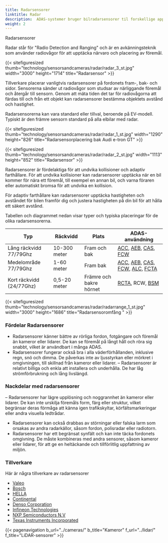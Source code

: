 ```yaml
---
title: Radarsensorer
linktitle: Radar
description:  ADAS-systemer bruger bilradarsensorer til forskellige applikationer, herunder kollisionsundgåelse, adaptiv fartpilot og detektering af blinde vinkler.
weight: 2
---
```

<!-- markdownlint-disable MD033 -->Radarsensorer
Radar står för "Radio Detection and Ranging" och är en avkänningsteknik som använder radiovågor för att upptäcka närvaro och placering av föremål.

{{< sitefiguresized thumb="technology/sensorsandcameras/radar/radar_3_st.jpg" width="3000" height="1714" title="Radarsensor" >}}

Tillverkare placerar vanligtvis radarsensorer på fordonets fram-, bak- och sidor. Sensorerna sänder ut radiovågor som studsar av närliggande föremål och återgår till sensorn. Genom att mäta tiden det tar för radiovågorna att färdas till och från ett objekt kan radarsensorer bestämma objektets avstånd och hastighet.

Radarsensorerna kan vara standard eller tillval, beroende på EV-modell. Typiskt är den främre sensorn standard på alla elbilar med radar.

{{< sitefiguresized thumb="technology/sensorsandcameras/radar/radar_1_st.jpg" width="1290" height="826" title="Radarsensorplacering bak Audi e-tron GT" >}}

{{< sitefiguresized thumb="technology/sensorsandcameras/radar/radar_2_st.jpg" width="1113" height="852" title="Radarsensor" >}}

Radarsensorer är fördelaktiga för att undvika kollisioner och adaptiv farthållare.
För att undvika kollisioner kan radarsensorer upptäcka när en bil kommer för nära ett föremål, till exempel en annan bil, och varna föraren eller automatiskt bromsa för att undvika en kollision.

För adaptiv farthållare kan radarsensorer upptäcka hastigheten och avståndet för bilen framför dig och justera hastigheten på din bil för att hålla ett säkert avstånd.

Tabellen och diagrammet nedan visar typer och typiska placeringar för de olika radarsensorerna.

<table class="table table-striped border">
<huvud>
     <tr>
         <th>
             Typ
         </th>
         <th>
             Räckvidd
         </th>
         <th>
             Plats
         </th>
         <th>
             ADAS-användning
         </th>
     </tr>
</thead>
<tbody>
<tr>
     <td>
         Lång räckvidd 77/79Ghz
     </td>
     <td>
         10-300 meter
     </td>
     <td>
         Fram och bak
     </td>
     <td>
         <a href="../../driverassistance/adaptivecruisecontrol/">ACC</a>,
         <a href="../../driverassistance/automaticemergencybraking/">AEB</a>,
         <a href="../../driverassistance/collisionavoidancesystems/">CAS</a>,
         <a href="../../driverassistance/forwardcollisionwarning/">FCW</a>
     </td>
</tr>
<tr>
     <td>
         Medelområde 77/79Ghz
     </td>
     <td>
         1-60 meter
     </td>
     <td>
         Fram bak
     </td>
     <td>
         <a href="../../driverassistance/adaptivecruisecontrol/">ACC</a>,
         <a href="../../driverassistance/automaticemergencybraking/">AEB</a>,
         <a href="../../driverassistance/collisionavoidancesystems/">CAS</a>,
         <a href="../../driverassistance/forwardcollisionwarning/">FCW</a>,
         <a href="../../driverassistance/automatedlanechange/">ALC</a>,
         <a href="../../driverassistance/frontcrosstrafficassist/">FCTA</a>
     </td>
</tr>
<tr>
     <td>
         Kort räckvidd (24/77Ghz)
     </td>
     <td>
         0,5-20 meter
     </td>
     <td>
         Främre och bakre hörnet
     </td>
     <td>
          <a href="../../driverassistance/rearcrosstrafficalert/">RCTA</a>,
             RCW,
                 <a href="../../driverassistance/blindspotmonitoring/">BSM</a>
     </td>
</tr>

</tbody>

</table>

{{< sitefiguresized thumb="technology/sensorsandcameras/radar/radarrange_1_st.jpg" width="3000" height="1686" title="Radarsensoromfång " >}}


### Fördelar Radarsensorer

- Radarsensorer känner bättre av rörliga fordon, fotgängare och föremål än kameror eller lidarer. De kan se föremål på långt håll och röra sig snabbt, vilket är användbart i många ADAS.
- Radarsensorer fungerar också bra i alla väderförhållanden, inklusive regn, snö och dimma. De påverkas inte av ljusstyrkan eller mörkret i omgivningen, till skillnad från kameror eller lidarer.
– Radarsensorer är relativt billiga och enkla att installera och underhålla. De har låg strömförbrukning och lång livslängd.

### Nackdelar med radarsensorer

– Radarsensorer har lägre upplösning och noggrannhet än kameror eller lidarer. De kan inte urskilja föremåls form, färg eller struktur, vilket begränsar deras förmåga att känna igen trafikskyltar, körfältsmarkeringar eller andra visuella ledtrådar.
- Radarsensorer kan också drabbas av störningar eller falska larm som orsakas av andra radarkällor, såsom fordon, polisradar eller radiotorn.
- Radarsensorer har ett begränsat synfält och kan inte täcka fordonets omgivning. De måste kombineras med andra sensorer, såsom kameror eller lidarer, för att ge en heltäckande och tillförlitlig uppfattning av miljön.

### Tillverkare

Här är några tillverkare av radarsensorer

- [Valeo](https://www.valeo.com/en/)
- [Bosch](https://www.bosch-mobility.com/en/solutions/sensors/front-radar-sensor/)
- [HELLA](https://www.hella.com/partnerworld/us/Product-range/ADAS-Transforming-the-automotive-industry-47101/)
- [Continental](https://www.continental-automotive.com/en/components/radars.html)
- [Denso Corporation](https://www.denso.com/global/en/driven-base/feature/mobility/)
- [Infineon Technologies](https://www.infineon.com/cms/en/product/sensor/radar-sensors/)
- [NXP Semiconductors N.V](https://www.nxp.com/applications/automotive/adas-and-safe-driving/automotive-radar-systems:RADAR-SYSTEMS)
- [Texas Instruments Incorporated](https://www.ti.com/sensors/mmwave-radar/overview.html)


{{< pagenavigation b_url="../cameras/" b_title="Kameror" f_url="../lidar/" f_title="LiDAR-sensorer" >}}